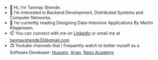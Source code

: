 - 👋 Hi, I’m Tanmay Shende.
- 👀 I’m interested in Backend Development, Distributed Systems and Computer Networks.
- 🌱 I’m currently reading Designing Data-Intensive Applications By Martin Kleppmann.
- 📫 You can connect with me on [LinkedIn](https://www.linkedin.com/in/tanmay-shende/) or email me at tanmayshende33@gmail.com
- :tv: Youtube channels that I frequently watch to better myself as a Software Developer: [Hussein](https://www.youtube.com/user/GISIGeometry), [Arjan](https://www.youtube.com/channel/UCVhQ2NnY5Rskt6UjCUkJ_DA), [Neso Academy](https://www.youtube.com/c/nesoacademy/videos)

<!---
madlad33/madlad33 is a ✨ special ✨ repository because its `README.md` (this file) appears on your GitHub profile.
You can click the Preview link to take a look at your changes.
--->
